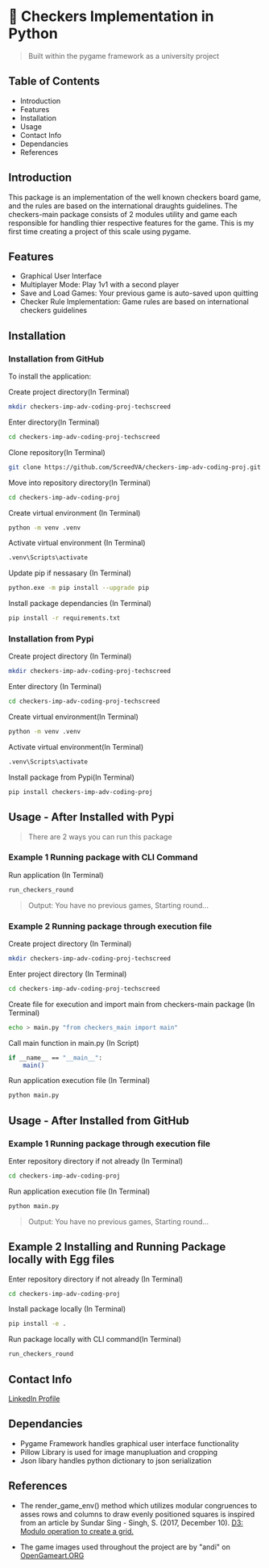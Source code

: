 # 🏁 Checkers Implementation in Python 
> Built within the pygame framework as a university project

## Table of Contents
- Introduction
- Features
- Installation
- Usage
- Contact Info
- Dependancies
- References

## Introduction
This package is an implementation of the well known checkers board game, and the rules are based on the international draughts guidelines. The checkers-main package consists of 2 modules utility and game each responsible for handling thier respective features for the game. This is my first time creating a project of this scale using pygame.

## Features
- Graphical User Interface
- Multiplayer Mode: Play 1v1 with a second player
- Save and Load Games: Your previous game is auto-saved upon quitting 
- Checker Rule Implementation: Game rules are based on international checkers guidelines


## Installation
### Installation from GitHub
To install the application:


Create project directory(In Terminal)
```bash
mkdir checkers-imp-adv-coding-proj-techscreed
```

Enter directory(In Terminal)
```bash
cd checkers-imp-adv-coding-proj-techscreed
```

Clone repository(In Terminal)
```bash
git clone https://github.com/ScreedVA/checkers-imp-adv-coding-proj.git
```

Move into repository directory(In Terminal)
```bash
cd checkers-imp-adv-coding-proj
```

Create virtual environment (In Terminal)
```bash
python -m venv .venv
```

Activate virtual environment (In Terminal)
```bash
.venv\Scripts\activate
```

Update pip if nessasary (In Terminal) 
```bash
python.exe -m pip install --upgrade pip
```

Install package dependancies (In Terminal)
```bash
pip install -r requirements.txt
```

### Installation from Pypi
Create project directory (In Terminal)
```bash
mkdir checkers-imp-adv-coding-proj-techscreed
```

Enter directory (In Terminal)
```bash
cd checkers-imp-adv-coding-proj-techscreed
```

Create virtual environment(In Terminal)
```bash
python -m venv .venv
```

Activate virtual environment(In Terminal)
```bash
.venv\Scripts\activate
```

Install package from Pypi(In Terminal)
```bash
pip install checkers-imp-adv-coding-proj
```

## Usage - After Installed with Pypi
> There are 2 ways you can run this package
### Example 1 Running package with CLI Command
Run application (In Terminal)
```bash
run_checkers_round
```
>  Output:
You have no previous games, Starting round...

### Example 2 Running package through execution file
Create project directory (In Terminal)
```bash
mkdir checkers-imp-adv-coding-proj-techscreed
```

Enter project directory (In Terminal)
```bash
cd checkers-imp-adv-coding-proj-techscreed
```

Create file for execution and import main from checkers-main package (In Terminal)
```bash
echo > main.py "from checkers_main import main"
```

Call main function in main.py (In Script)
```bash
if __name__ == "__main__":
    main()
```

Run application execution file (In Terminal)
```bash
python main.py
```

## Usage - After Installed from GitHub
### Example 1 Running package through execution file
Enter repository directory if not already (In Terminal)
```bash
cd checkers-imp-adv-coding-proj
```

Run application execution file (In Terminal)
```bash
python main.py
```
>  Output:
You have no previous games, Starting round...

## Example 2 Installing and Running Package locally with Egg files
Enter repository directory if not already (In Terminal)
```bash
cd checkers-imp-adv-coding-proj
```
Install package locally (In Terminal)
```bash
pip install -e .
```

Run package locally with CLI command(In Terminal)
```bash
run_checkers_round
```

## Contact Info
[LinkedIn Profile](https://www.linkedin.com/in/christian-damete-yeboa-bb79442a3/)


## Dependancies
- Pygame Framework handles graphical user interface functionality
- Pillow Library is used for image manupluation and cropping
- Json libary handles python dictionary to json serialization


## References
- The render_game_env() method which utilizes modular congruences to asses rows and columns to draw evenly positioned squares is inspired from an article by Sundar Sing - Singh, S. (2017, December 10). [D3: Modulo operation to create a grid.](https://medium.com/@eesur/d3-modulo-operation-to-create-a-grid-f47101831a ) 

- The game images used throughout the project are by "andi" on [OpenGameart.ORG](https://opengameart.org/content/checkers) 


